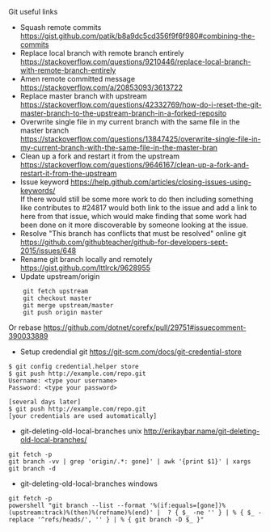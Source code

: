 Git useful links

* Squash remote commits https://gist.github.com/patik/b8a9dc5cd356f9f6f980#combining-the-commits  
* Replace local branch with remote branch entirely https://stackoverflow.com/questions/9210446/replace-local-branch-with-remote-branch-entirely  
* Amen remote committed message https://stackoverflow.com/a/20853093/3613722  
* Replace master branch with upstream https://stackoverflow.com/questions/42332769/how-do-i-reset-the-git-master-branch-to-the-upstream-branch-in-a-forked-reposito  
* Overwrite single file in my current branch with the same file in the master branch https://stackoverflow.com/questions/13847425/overwrite-single-file-in-my-current-branch-with-the-same-file-in-the-master-bran  
* Clean up a fork and restart it from the upstream https://stackoverflow.com/questions/9646167/clean-up-a-fork-and-restart-it-from-the-upstream  
* Issue keyword  https://help.github.com/articles/closing-issues-using-keywords/  
 If there would still be some more work to do then including something like contributes to #24817 would both link to the issue and add a link to here from that issue, which would make finding that some work had been done on it more discoverable by someone looking at the issue.  
* Resolve "This branch has conflicts that must be resolved" online git https://github.com/githubteacher/github-for-developers-sept-2015/issues/648  
* Rename git branch locally and remotely https://gist.github.com/lttlrck/9628955  
* Update upstream/origin  
```
    git fetch upstream
    git checkout master
    git merge upstream/master
    git push origin master
```

Or rebase https://github.com/dotnet/corefx/pull/29751#issuecomment-390033889

* Setup credendial git https://git-scm.com/docs/git-credential-store
```
$ git config credential.helper store
$ git push http://example.com/repo.git
Username: <type your username>
Password: <type your password>

[several days later]
$ git push http://example.com/repo.git
[your credentials are used automatically]
```

* git-deleting-old-local-branches unix http://erikaybar.name/git-deleting-old-local-branches/
``` git
git fetch -p
git branch -vv | grep 'origin/.*: gone]' | awk '{print $1}' | xargs git branch -d
```

* git-deleting-old-local-branches windows
``` git
git fetch -p
powershell "git branch --list --format '%(if:equals=[gone])%(upstream:track)%(then)%(refname)%(end)' |  ? { $_ -ne '' } | % { $_ -replace '^refs/heads/', '' } | % { git branch -D $_ }"
```

